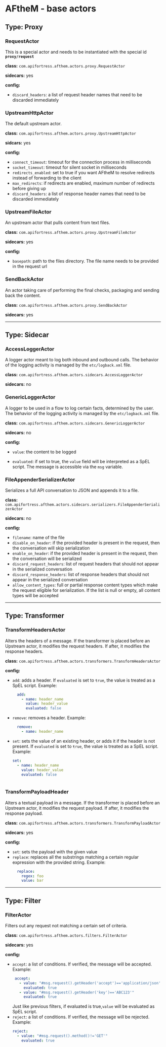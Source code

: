 # AFtheM - base actors

## Type: Proxy

### RequestActor

This is a special actor and needs to be instantiated with the special id **`proxy/request`**

**class:**  `com.apifortress.afthem.actors.proxy.RequestActor`

**sidecars:** yes

**config:**

* `discard_headers`: a list of request header names that need to be discarded immediately

### UpstreamHttpActor

The default upstream actor.

**class:** `com.apifortress.afthem.actors.proxy.UpstreamHttpActor`

**sidcars:** yes

**config:**

* `connect_timeout`: timeout for the connection process in milliseconds
* `socket_timeout`: timeout for silent socket in milliseconds
* `redirects_enabled`: set to true if you want AFtheM to resolve redirects instead of forwarding to the client
* `max_redirects`: if redirects are enabled, maximum number of redirects before giving up 
* `discard_headers`: a list of response header names that need to be discarded immediately


### UpstreamFileActor

An upstream actor that pulls content from text files.

**class:** `com.apifortress.afthem.actors.proxy.UpstreamFileActor`

**sidecars:** yes

**config:**

* `basepath`: path to the files directory. The file name needs to be provided in the request url

### SendBackActor

An actor taking care of performing the final checks, packaging and sending back the content.

**class:** `com.apifortress.afthem.actors.proxy.SendBackActor`

**sidecars:** yes

****

## Type: Sidecar

### AccessLoggerActor

A logger actor meant to log both inbound and outbound calls.
The behavior of the logging activity is managed by the `etc/logback.xml` file.

**class:** `com.apifortress.afthem.actors.sidecars.AccessLoggerActor`

**sidecars:** no


### GenericLoggerActor

A logger to be used in a flow to log certain facts, determined by the user.
The behavior of the logging activity is managed by the `etc/logback.xml` file.

**class:** `com.apifortress.afthem.actors.sidecars.GenericLoggerActor`

**sidecars:** no

**config:**

* `value`: the content to be logged

* `evaluated`: if set to true, the `value` field will be interpreted as a SpEL script. The message is accessible via the
  `msg` variable.

### FileAppenderSerializerActor

Serializes a full API conversation to JSON and appends it to a file.

**class:** `com.apifortress.afthem.actors.sidecars.serializers.FileAppenderSerializerActor`

**sidecars:** no

**config:**

* `filename`: name of the file
* `disable_on_header`: if the provided header is present in the request, then the conversation will skip serialization
* `enable_on_header`: if the provided header is present in the request, then the conversation will be serialized
* `discard_request_headers`: list of request headers that should not appear in the serialized conversation
* `discard_response_headers`: list of response headers that should not appear in the serialized conversation
* `allow_content_types`: full or partial response content types which make the request eligible for serialization. If
the list is null or empty, all content types will be accepted

***

## Type: Transformer

### TransformHeadersActor

Alters the headers of a message. If the transformer is placed before an Upstream actor, it modifies the request headers.
If after, it modifies the response headers.

**class:** `com.apifortress.afthem.actors.transformers.TransformHeadersActor`

**config:**

* `add`: adds a header. If `evaluated` is set to `ŧrue`, the value is treated as a SpEL script. Example:
  ```yaml
    add:
      - name: header_name
        value: header_value
        evaluated: false
  
   ```
* `remove`: removes a header. Example:
  ```yaml
    remove:
      - name: header_name
  
  ```
* `set`: sets the value of an existing header, or adds it if the header is not present. If `evaluated` is set to `ŧrue`,
   the value is treated as a SpEL script. Example:
   ```yaml
   set:
     - name: header_name
       value: header_value
       evaluated: false
     
   ```
 
### TransformPayloadHeader

Alters a textual payload in a message. If the transformer is placed before an Upstream actor, it modifies the request
payload. If after, it modifies the response payload.

**class:** `com.apifortress.afthem.actors.transformers.TransformPayloadActor`

**sidecars:** yes

**config:**

* `set`: sets the payload with the given value
* `replace`: replaces all the substrings matching a certain regular expression with the provided string. Example:
  ```yaml
    replace:
      regex: foo
      value: bar
  ```
  
***

## Type: Filter

### FilterActor

Filters out any request not matching a certain set of criteria.

**class:** `com.apifortress.afthem.actors.filters.FilterActor`

**sidecars:** yes

**config:**

* `accept`: a list of conditions. If verified, the message will be accepted.
   Example:
   ```yaml
    accept:
      - value: "#msg.request().getHeader('accept')=='application/json'"
        evaluated: true
      - value: "#msg.request().getHeader('key')=='ABC123'"
        evaluated: true  
   ```
   Just like previous filters, if evaluated is true,`value` will be evaluated as SpEL script.
* `reject`: a list of conditions. If verified, the message will be rejected.
  Example:
  ```yaml
  reject:
    - value: "#msg.request().method()!='GET'"
      evaluated: true
  ```


